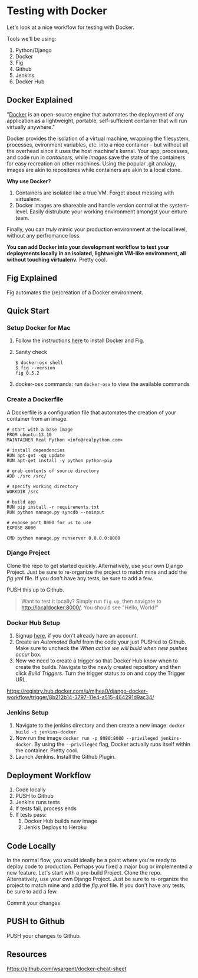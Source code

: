 # Testing with Docker

Let's look at a nice workflow for testing with Docker.

Tools we'll be using:

1. Python/Django
1. Docker
1. Fig
1. Github
1. Jenkins
1. Docker Hub

## Docker Explained

"[Docker](https://www.docker.com/whatisdocker/) is an open-source engine that automates the deployment of any application as a lightweight, portable, self-sufficient container that will run virtually anywhere."

Docker provides the isolation of a virtual machine, wrapping the filesystem, processes, evironment variables, etc. into a nice container - but without all the overhead since it uses the host machine's kernal. Your app, processes, and code run in *containers*, while *images* save the state of the containers for easy recreation on other machines. Using the popular .git analagy, images are akin to repositores while containers are akin to a local clone.

**Why use Docker?**

1. Containers are isolated like a true VM. Forget about messing with virtualenv.
1. Docker images are shareable and handle version control at the system-level. Easily distrubute your working environment amongst your enture team.

Finally, you can *truly* mimic your production environment at the local level, without any perfromance loss.

**You can add Docker into your development workflow to test your deployments locally in an isolated, lightweight VM-like environment, all without touching virtualenv.** Pretty cool.

## Fig Explained

Fig automates the (re)creation of a Docker environment.

## Quick Start

### Setup Docker for Mac

1. Follow the instructions [here](http://www.fig.sh/install.html) to install Docker and Fig.
1. Sanity check

    ```
    $ docker-osx shell
    $ fig --version
    fig 0.5.2
    ```

1. docker-osx commands: run `docker-osx` to view the available commands

### Create a Dockerfile

A Dockerfile is a configuration file that automates the creation of your container from an image.

```
# start with a base image
FROM ubuntu:13.10
MAINTAINER Real Python <info@realpython.com>

# install dependencies
RUN apt-get -qq update
RUN apt-get install -y python python-pip

# grab contents of source directory
ADD ./src /src/

# specify working directory
WORKDIR /src

# build app
RUN pip install -r requirements.txt
RUN python manage.py syncdb --noinput

# expose port 8000 for us to use
EXPOSE 8000

CMD python manage.py runserver 0.0.0.0:8000
```

### Django Project

Clone the repo to get started quickly. Alternatively, use your own Django Project. Just be sure to re-organize the project to match mine and add the *fig.yml* file. If you don't have any tests, be sure to add a few.

PUSH this up to Github.

> Want to test it locally? Simply run `fig up`, then navigate to [http://localdocker:8000/](http://localdocker:8000/). You should see "Hello, World!"

### Docker Hub Setup

1. Signup [here](https://hub.docker.com/account/signup/), if you don't already have an account.
1. Create an *Automated Build* from the code your just PUSHed to Github. Make sure to uncheck the *When active we will build when new pushes occur* box.
1. Now we need to create a trigger so that Docker Hub know when to create the builds. Navigate to the newly created repository and then click *Build Triggers*. Turn the trigger status to on and copy the Trigger URL.

https://registry.hub.docker.com/u/mjhea0/django-docker-workflow/trigger/8b212b14-3797-11e4-a515-464291d9ac34/

### Jenkins Setup

1. Navigate to the jenkins directory and then create a new image: `docker build -t jenkins-docker`.
1. Now run the image `docker run -p 8080:8080 --privileged jenkins-docker`. By using the `--privileged` flag, Docker actually runs itself within the container. Pretty cool.
1. Launch Jenkins. Install the Github Plugin.


## Deployment Workflow

1. Code locally
1. PUSH to Github
1. Jenkins runs tests
1. If tests fail, process ends
1. If tests pass:
    1. Docker Hub builds new image
    1. Jenkis Deploys to Heroku

## Code Locally

In the normal flow, you would ideally be a point where you're ready to deploy code to production. Perhaps you fixed a major bug or implemented a new feature. Let's start with a pre-build Project. Clone the repo. Alternatively, use your own Django Project. Just be sure to re-organize the project to match mine and add the *fig.yml* file. If you don't have any tests, be sure to add a few.

Commit your changes.

## PUSH to Github

PUSH your changes to Github.


## Resources

https://github.com/wsargent/docker-cheat-sheet